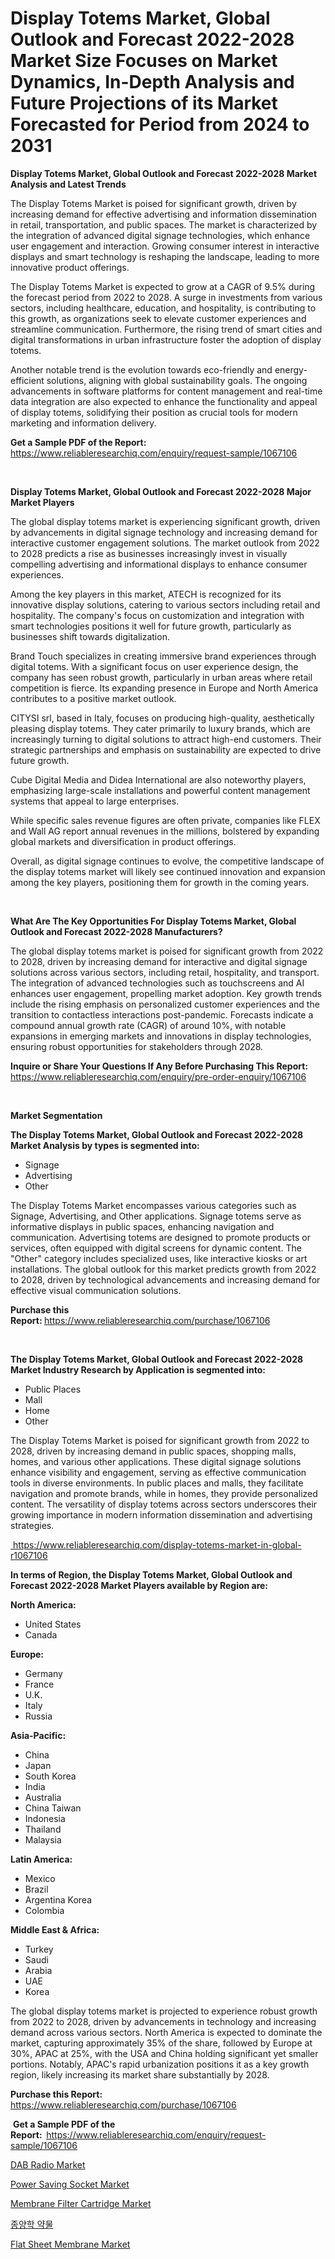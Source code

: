 <p><h1>Display Totems Market, Global Outlook and Forecast 2022-2028 Market Size Focuses on Market Dynamics, In-Depth Analysis and Future Projections of its Market Forecasted for Period from 2024 to 2031</h1></p><p><strong>Display Totems Market, Global Outlook and Forecast 2022-2028 Market Analysis and Latest Trends</strong></p>
<p><p>The Display Totems Market is poised for significant growth, driven by increasing demand for effective advertising and information dissemination in retail, transportation, and public spaces. The market is characterized by the integration of advanced digital signage technologies, which enhance user engagement and interaction. Growing consumer interest in interactive displays and smart technology is reshaping the landscape, leading to more innovative product offerings.</p><p>The Display Totems Market is expected to grow at a CAGR of 9.5% during the forecast period from 2022 to 2028. A surge in investments from various sectors, including healthcare, education, and hospitality, is contributing to this growth, as organizations seek to elevate customer experiences and streamline communication. Furthermore, the rising trend of smart cities and digital transformations in urban infrastructure foster the adoption of display totems.</p><p>Another notable trend is the evolution towards eco-friendly and energy-efficient solutions, aligning with global sustainability goals. The ongoing advancements in software platforms for content management and real-time data integration are also expected to enhance the functionality and appeal of display totems, solidifying their position as crucial tools for modern marketing and information delivery.</p></p>
<p><strong>Get a Sample PDF of the Report:&nbsp;</strong> <a href="https://www.reliableresearchiq.com/enquiry/request-sample/1067106">https://www.reliableresearchiq.com/enquiry/request-sample/1067106</a></p>
<p>&nbsp;</p>
<p><strong>Display Totems Market, Global Outlook and Forecast 2022-2028 Major Market Players</strong></p>
<p><p>The global display totems market is experiencing significant growth, driven by advancements in digital signage technology and increasing demand for interactive customer engagement solutions. The market outlook from 2022 to 2028 predicts a rise as businesses increasingly invest in visually compelling advertising and informational displays to enhance consumer experiences.</p><p>Among the key players in this market, ATECH is recognized for its innovative display solutions, catering to various sectors including retail and hospitality. The company's focus on customization and integration with smart technologies positions it well for future growth, particularly as businesses shift towards digitalization.</p><p>Brand Touch specializes in creating immersive brand experiences through digital totems. With a significant focus on user experience design, the company has seen robust growth, particularly in urban areas where retail competition is fierce. Its expanding presence in Europe and North America contributes to a positive market outlook.</p><p>CITYSI srl, based in Italy, focuses on producing high-quality, aesthetically pleasing display totems. They cater primarily to luxury brands, which are increasingly turning to digital solutions to attract high-end customers. Their strategic partnerships and emphasis on sustainability are expected to drive future growth.</p><p>Cube Digital Media and Didea International are also noteworthy players, emphasizing large-scale installations and powerful content management systems that appeal to large enterprises.</p><p>While specific sales revenue figures are often private, companies like FLEX and Wall AG report annual revenues in the millions, bolstered by expanding global markets and diversification in product offerings.</p><p>Overall, as digital signage continues to evolve, the competitive landscape of the display totems market will likely see continued innovation and expansion among the key players, positioning them for growth in the coming years.</p></p>
<p>&nbsp;</p>
<p><strong>What Are The Key Opportunities For Display Totems Market, Global Outlook and Forecast 2022-2028 Manufacturers?</strong></p>
<p><p>The global display totems market is poised for significant growth from 2022 to 2028, driven by increasing demand for interactive and digital signage solutions across various sectors, including retail, hospitality, and transport. The integration of advanced technologies such as touchscreens and AI enhances user engagement, propelling market adoption. Key growth trends include the rising emphasis on personalized customer experiences and the transition to contactless interactions post-pandemic. Forecasts indicate a compound annual growth rate (CAGR) of around 10%, with notable expansions in emerging markets and innovations in display technologies, ensuring robust opportunities for stakeholders through 2028.</p></p>
<p><strong>Inquire or Share Your Questions If Any Before Purchasing This Report:</strong> <a href="https://www.reliableresearchiq.com/enquiry/pre-order-enquiry/1067106">https://www.reliableresearchiq.com/enquiry/pre-order-enquiry/1067106</a></p>
<p>&nbsp;</p>
<p><strong>Market Segmentation</strong></p>
<p><strong>The Display Totems Market, Global Outlook and Forecast 2022-2028 Market Analysis by types is segmented into:</strong></p>
<p><ul><li>Signage</li><li>Advertising</li><li>Other</li></ul></p>
<p><p>The Display Totems Market encompasses various categories such as Signage, Advertising, and Other applications. Signage totems serve as informative displays in public spaces, enhancing navigation and communication. Advertising totems are designed to promote products or services, often equipped with digital screens for dynamic content. The "Other" category includes specialized uses, like interactive kiosks or art installations. The global outlook for this market predicts growth from 2022 to 2028, driven by technological advancements and increasing demand for effective visual communication solutions.</p></p>
<p><strong>Purchase this Report:&nbsp;</strong><a href="https://www.reliableresearchiq.com/purchase/1067106">https://www.reliableresearchiq.com/purchase/1067106</a></p>
<p>&nbsp;</p>
<p><strong>The Display Totems Market, Global Outlook and Forecast 2022-2028 Market Industry Research by Application is segmented into:</strong></p>
<p><ul><li>Public Places</li><li>Mall</li><li>Home</li><li>Other</li></ul></p>
<p><p>The Display Totems Market is poised for significant growth from 2022 to 2028, driven by increasing demand in public spaces, shopping malls, homes, and various other applications. These digital signage solutions enhance visibility and engagement, serving as effective communication tools in diverse environments. In public places and malls, they facilitate navigation and promote brands, while in homes, they provide personalized content. The versatility of display totems across sectors underscores their growing importance in modern information dissemination and advertising strategies.</p></p>
<p><a href="https://www.reliableresearchiq.com/display-totems-market-in-global-r1067106">&nbsp;https://www.reliableresearchiq.com/display-totems-market-in-global-r1067106</a></p>
<p><strong>In terms of Region, the Display Totems Market, Global Outlook and Forecast 2022-2028 Market Players available by Region are:</strong></p>
<p>
    <p> <strong> North America: </strong>
        <ul>
            <li>United States</li>
            <li>Canada</li>
        </ul>
        </p> 
    <p> <strong> Europe: </strong>
        <ul>
            <li>Germany</li>
            <li>France</li>
            <li>U.K.</li>
            <li>Italy</li>
            <li>Russia</li>
        </ul>
        </p> 
    <p> <strong> Asia-Pacific: </strong>
        <ul>
            <li>China</li>
            <li>Japan</li>
            <li>South Korea</li>
            <li>India</li>
            <li>Australia</li>
            <li>China Taiwan</li>
            <li>Indonesia</li>
            <li>Thailand</li>
            <li>Malaysia</li>
        </ul>
        </p> 
    <p> <strong> Latin America: </strong>
        <ul>
            <li>Mexico</li>
            <li>Brazil</li>
            <li>Argentina Korea</li>
            <li>Colombia</li>
        </ul>
        </p> 
    <p> <strong> Middle East & Africa: </strong>
        <ul>
            <li>Turkey</li>
            <li>Saudi</li>
            <li>Arabia</li>
            <li>UAE</li>
            <li>Korea</li>
        </ul>
    </p>
    </p>
<p><p>The global display totems market is projected to experience robust growth from 2022 to 2028, driven by advancements in technology and increasing demand across various sectors. North America is expected to dominate the market, capturing approximately 35% of the share, followed by Europe at 30%, APAC at 25%, with the USA and China holding significant yet smaller portions. Notably, APAC's rapid urbanization positions it as a key growth region, likely increasing its market share substantially by 2028.</p></p>
<p><strong>Purchase this Report: </strong><a href="https://www.reliableresearchiq.com/purchase/1067106">https://www.reliableresearchiq.com/purchase/1067106</a></p>
<p>&nbsp;<strong>Get a Sample PDF of the Report:&nbsp;&nbsp;</strong><a href="https://www.reliableresearchiq.com/enquiry/request-sample/1067106">https://www.reliableresearchiq.com/enquiry/request-sample/1067106</a></p>
<p><strong></strong></p>
<p><p><a href="https://medium.com/@nathanmurray84/pioneering-growth-analyzing-global-dab-radio-market-dynamics-2024-2031-4610443cf24d">DAB Radio Market</a></p><p><a href="https://medium.com/@nathanmurray84/the-global-power-saving-socket-market-identifies-drivers-restraints-opportunities-and-trends-022efca398c5">Power Saving Socket Market</a></p><p><a href="https://issuu.com/reportprime-2/docs/membrane-filter-cartridge-market-si_70c5b2602417f1">Membrane Filter Cartridge Market</a></p><p><a href="https://medium.com/@leannebruen2023/%EC%84%B8%EA%B3%84-oncology-medication-market-%EC%9D%80-2024%EC%97%90%EC%84%9C-2031%EB%A1%9C-%EC%97%B0%ED%8F%89%EA%B7%A0-%EC%A6%9D%EA%B0%80%EC%9C%A8%EC%9D%84-%EB%B3%B4%EC%9D%BC-%EA%B2%83%EC%9C%BC%EB%A1%9C-%EC%98%88%EC%83%81%EB%90%A9%EB%8B%88%EB%8B%A4-59255bbb39c9">종양학 약물</a></p><p><a href="https://www.linkedin.com/pulse/flat-sheet-membrane-market-size-growth-trends-statistics-forecasts-7legf?trackingId=HQG%2Bn4l0RcClYvhqMCI98w%3D%3D">Flat Sheet Membrane Market</a></p></p>